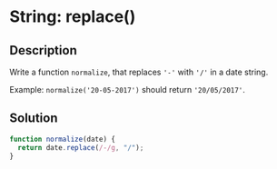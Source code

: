 # String: replace()

## Description

Write a function `normalize`, that replaces `'-'` with `'/'` in a date string.

Example: `normalize('20-05-2017')` should return `'20/05/2017'`.

## Solution

```javascript
function normalize(date) {
  return date.replace(/-/g, "/");
}
```